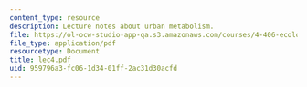 ```yaml
---
content_type: resource
description: Lecture notes about urban metabolism.
file: https://ol-ocw-studio-app-qa.s3.amazonaws.com/courses/4-406-ecologies-of-construction-spring-2007/959796a3fc061d3401ff2ac31d30acfd_lec4.pdf
file_type: application/pdf
resourcetype: Document
title: lec4.pdf
uid: 959796a3-fc06-1d34-01ff-2ac31d30acfd
---
```

